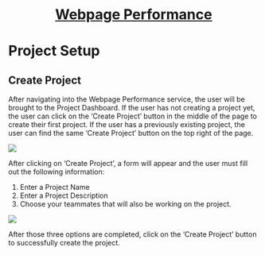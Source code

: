<h1 style="text-align: center; text-decoration:underline; font-weight: bold;">Webpage Performance</h1>

# Project Setup

## Create Project <!-- {docsify-ignore} --> 
After navigating into the Webpage Performance service, the user will be brought to the Project Dashboard. If the user has not creating a project yet, the user can click on the ‘Create Project’ button in the middle of the page to create their first project. If the user has a previously existing project, the user can find the same ‘Create Project’ button on the top right of the page.

![](../../../_media/_webPerformance/Create_Project.png)

After clicking on ‘Create Project’, a form will appear and the user must fill out the following information:

1. Enter a Project Name
2. Enter a Project Description
3. Choose your teammates that will also be working on the project.

![](../../../_media/_webPerformance/Create_Project_2.png)

After those three options are completed, click on the ‘Create Project’ button to successfully create the project.
